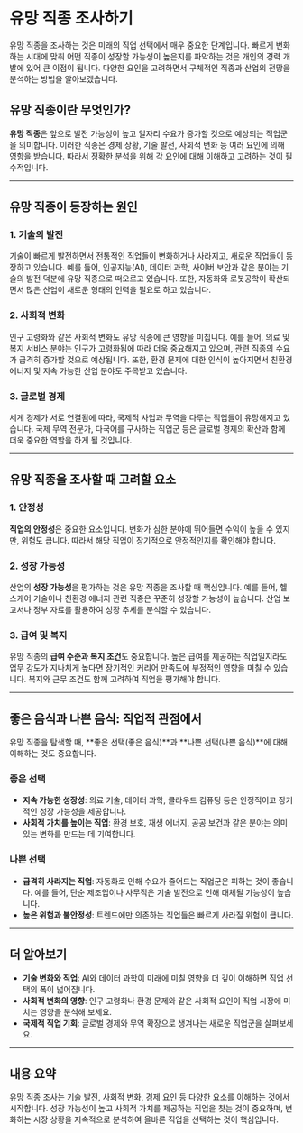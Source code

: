 # 유망 직종 조사하기

유망 직종을 조사하는 것은 미래의 직업 선택에서 매우 중요한 단계입니다. 빠르게 변화하는 시대에 맞춰 어떤 직종이 성장할 가능성이 높은지를 파악하는 것은 개인의 경력 개발에 있어 큰 이점이 됩니다. 다양한 요인을 고려하면서 구체적인 직종과 산업의 전망을 분석하는 방법을 알아보겠습니다.

## 유망 직종이란 무엇인가?

**유망 직종**은 앞으로 발전 가능성이 높고 일자리 수요가 증가할 것으로 예상되는 직업군을 의미합니다. 이러한 직종은 경제 상황, 기술 발전, 사회적 변화 등 여러 요인에 의해 영향을 받습니다. 따라서 정확한 분석을 위해 각 요인에 대해 이해하고 고려하는 것이 필수적입니다.

---

## 유망 직종이 등장하는 원인

### 1. 기술의 발전
기술이 빠르게 발전하면서 전통적인 직업들이 변화하거나 사라지고, 새로운 직업들이 등장하고 있습니다. 예를 들어, 인공지능(AI), 데이터 과학, 사이버 보안과 같은 분야는 기술의 발전 덕분에 유망 직종으로 떠오르고 있습니다. 또한, 자동화와 로봇공학이 확산되면서 많은 산업이 새로운 형태의 인력을 필요로 하고 있습니다.

### 2. 사회적 변화
인구 고령화와 같은 사회적 변화도 유망 직종에 큰 영향을 미칩니다. 예를 들어, 의료 및 복지 서비스 분야는 인구가 고령화됨에 따라 더욱 중요해지고 있으며, 관련 직종의 수요가 급격히 증가할 것으로 예상됩니다. 또한, 환경 문제에 대한 인식이 높아지면서 친환경 에너지 및 지속 가능한 산업 분야도 주목받고 있습니다.

### 3. 글로벌 경제
세계 경제가 서로 연결됨에 따라, 국제적 사업과 무역을 다루는 직업들이 유망해지고 있습니다. 국제 무역 전문가, 다국어를 구사하는 직업군 등은 글로벌 경제의 확산과 함께 더욱 중요한 역할을 하게 될 것입니다.

---

## 유망 직종을 조사할 때 고려할 요소

### 1. 안정성
**직업의 안정성**은 중요한 요소입니다. 변화가 심한 분야에 뛰어들면 수익이 높을 수 있지만, 위험도 큽니다. 따라서 해당 직업이 장기적으로 안정적인지를 확인해야 합니다.

### 2. 성장 가능성
산업의 **성장 가능성**을 평가하는 것은 유망 직종을 조사할 때 핵심입니다. 예를 들어, 헬스케어 기술이나 친환경 에너지 관련 직종은 꾸준히 성장할 가능성이 높습니다. 산업 보고서나 정부 자료를 활용하여 성장 추세를 분석할 수 있습니다.

### 3. 급여 및 복지
유망 직종의 **급여 수준과 복지 조건**도 중요합니다. 높은 급여를 제공하는 직업일지라도 업무 강도가 지나치게 높다면 장기적인 커리어 만족도에 부정적인 영향을 미칠 수 있습니다. 복지와 근무 조건도 함께 고려하여 직업을 평가해야 합니다.

---

## 좋은 음식과 나쁜 음식: 직업적 관점에서

유망 직종을 탐색할 때, **좋은 선택(좋은 음식)**과 **나쁜 선택(나쁜 음식)**에 대해 이해하는 것도 중요합니다.

### 좋은 선택
- **지속 가능한 성장성**: 의료 기술, 데이터 과학, 클라우드 컴퓨팅 등은 안정적이고 장기적인 성장 가능성을 제공합니다.
- **사회적 가치를 높이는 직업**: 환경 보호, 재생 에너지, 공공 보건과 같은 분야는 의미 있는 변화를 만드는 데 기여합니다.

### 나쁜 선택
- **급격히 사라지는 직업**: 자동화로 인해 수요가 줄어드는 직업군은 피하는 것이 좋습니다. 예를 들어, 단순 제조업이나 사무직은 기술 발전으로 인해 대체될 가능성이 높습니다.
- **높은 위험과 불안정성**: 트렌드에만 의존하는 직업들은 빠르게 사라질 위험이 큽니다.

---

## 더 알아보기

- **기술 변화와 직업**: AI와 데이터 과학이 미래에 미칠 영향을 더 깊이 이해하면 직업 선택의 폭이 넓어집니다.
- **사회적 변화의 영향**: 인구 고령화나 환경 문제와 같은 사회적 요인이 직업 시장에 미치는 영향을 분석해 보세요.
- **국제적 직업 기회**: 글로벌 경제와 무역 확장으로 생겨나는 새로운 직업군을 살펴보세요.

---

## 내용 요약

유망 직종 조사는 기술 발전, 사회적 변화, 경제 요인 등 다양한 요소를 이해하는 것에서 시작합니다. 성장 가능성이 높고 사회적 가치를 제공하는 직업을 찾는 것이 중요하며, 변화하는 시장 상황을 지속적으로 분석하여 올바른 직업을 선택하는 것이 핵심입니다.
